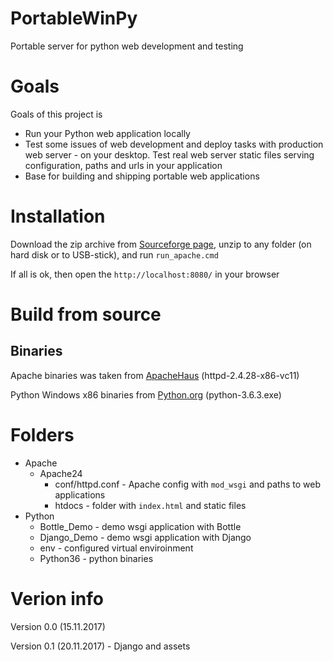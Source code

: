 # PortableWinPy
Portable server for python web development and testing

# Goals

Goals of this project is
* Run your Python web application locally
* Test some issues of web development and deploy tasks with production web server - on your desktop. Test real web server static files serving configuration, paths and urls in your application
* Base for building and shipping portable web applications

# Installation

Download the zip archive from [Sourceforge page](https://sourceforge.net/projects/portablewinpy/?source=navbar), unzip to any folder (on hard disk or to USB-stick), and run `run_apache.cmd`

If all is ok, then open the `http://localhost:8080/` in your browser

# Build from source

## Binaries

Apache binaries was taken from [ApacheHaus](https://www.apachehaus.com/cgi-bin/download.plx) (httpd-2.4.28-x86-vc11)

Python Windows x86 binaries from [Python.org](https://www.python.org/downloads/windows/) (python-3.6.3.exe)

# Folders

* Apache
  * Apache24
    * conf/httpd.conf - Apache config with `mod_wsgi` and paths to web applications
    * htdocs - folder with `index.html` and static files
* Python
  * Bottle_Demo - demo wsgi application with Bottle
  * Django_Demo - demo wsgi application with Django
  * env - configured virtual enviroinment
  * Python36 - python binaries

# Verion info

Version 0.0 (15.11.2017)

Version 0.1 (20.11.2017) - Django and assets
